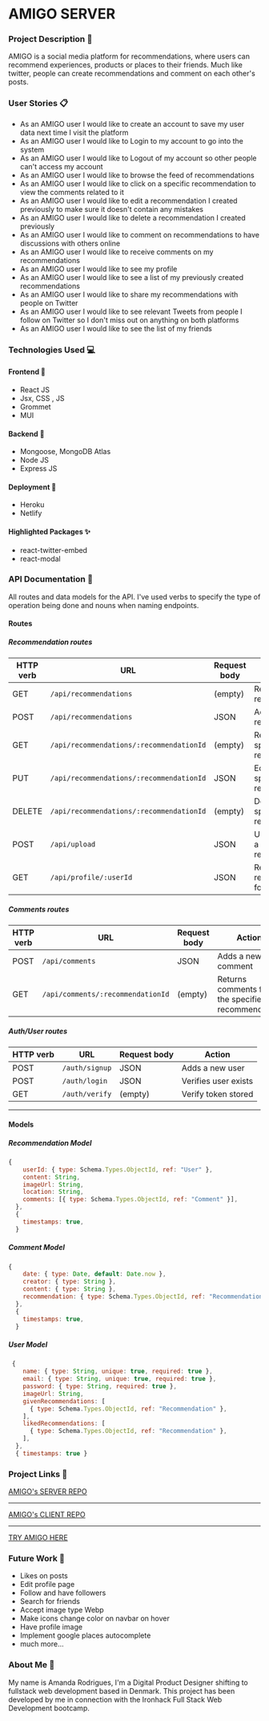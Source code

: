 # AMIGO SERVER #

### Project Description 📑

AMIGO is a social media platform for recommendations, where users can recommend experiences,  products or places to their friends. Much like twitter, people can create recommendations and comment on each other's posts. 

### User Stories 📋
* As an AMIGO user I would like to create an account to save my user data next time I visit the platform
* As an AMIGO user I would like to Login to my account to go into the system
* As an AMIGO user I would like to Logout of my account so other people can't access my account
* As an AMIGO user I would like to browse the feed of recommendations
* As an AMIGO user I would like to  click on a specific recommendation to view the comments related to it 
* As an AMIGO user I would like to edit a recommendation I created previously to make sure it doesn't contain any mistakes
* As an AMIGO user I would like to delete a recommendation I created previously
* As an AMIGO user I would like to comment on recommendations to have discussions with others online
* As an AMIGO user I would like to receive comments on my recommendations
* As an AMIGO user I would like to see my profile
* As an AMIGO user I would like to see a list of my previously created recommendations
* As an AMIGO user I would like to share my recommendations with people on Twitter
* As an AMIGO user I would like to see relevant Tweets from people I follow on Twitter so I don't miss out on anything on both platforms
* As an AMIGO user I would like to see the list of my friends

### Technologies Used 💻 
#### Frontend 👀
* React JS
* Jsx, CSS , JS
* Grommet
* MUI
#### Backend 🧠
* Mongoose, MongoDB Atlas
* Node JS 
* Express JS

#### Deployment 🙌
* Heroku
* Netlify

#### Highlighted Packages ✨
* react-twitter-embed
* react-modal

### API Documentation 🌈

All routes and data models for the API. I've used verbs to specify the type of operation being done and nouns when naming endpoints.

#### Routes

##### Recommendation routes

| HTTP verb | URL                                       | Request body | Action                                              |
| --------- | ----------------------------------------- | ------------ | -----------------------------                       |
| GET       | `/api/recommendations`                    | (empty)      | Returns all the recommendations                     |
| POST      | `/api/recommendations`                    | JSON         | Adds a new recommendation                           |
| GET       | `/api/recommendations/:recommendationId`  | (empty)      | Returns the specified recommendation                |
| PUT       | `/api/recommendations/:recommendationId`  | JSON         | Edits the specified recommendation                  |
| DELETE    | `/api/recommendations/:recommendationId`  | (empty)      | Deletes the specified recommendation                |
| POST      | `/api/upload`                             | JSON         | Upload images to a specific recommendation          |
| GET       | `/api/profile/:userId`                    | JSON         | Returns recommendations for specific user           |

##### Comments routes

| HTTP verb | URL                                | Request body | Action                                              |
| --------- | -----------------------------------| ------------ | -------------------------------------------------   |
| POST      | `/api/comments`                    | JSON         | Adds a new comment                                  |
| GET       | `/api/comments/:recommendationId`  | (empty)      | Returns comments for the specified recommendation   |

##### Auth/User routes

| HTTP verb | URL                  | Request body | Action                     |
| --------- | -------------------- | ------------ | -------------------------- |
| POST      | `/auth/signup`       | JSON         | Adds a new user            |
| POST      | `/auth/login`        | JSON         | Verifies user exists       |
| GET       | `/auth/verify`       | (empty)      | Verify token stored        |

<hr>

#### Models

##### Recommendation Model

```js
{
    userId: { type: Schema.Types.ObjectId, ref: "User" }, 
    content: String,
    imageUrl: String,
    location: String,
    comments: [{ type: Schema.Types.ObjectId, ref: "Comment" }],
  },
  {
    timestamps: true,
  }
```

##### Comment Model

```js
{
    date: { type: Date, default: Date.now },
    creator: { type: String },
    content: { type: String },
    recommendation: { type: Schema.Types.ObjectId, ref: "Recommendation" },
  },
  {
    timestamps: true,
  }
```

##### User Model

```js
 {
    name: { type: String, unique: true, required: true },
    email: { type: String, unique: true, required: true },
    password: { type: String, required: true },
    imageUrl: String,
    givenRecommendations: [
      { type: Schema.Types.ObjectId, ref: "Recommendation" },
    ],
    likedRecommendations: [
      { type: Schema.Types.ObjectId, ref: "Recommendation" },
    ],
  },
  { timestamps: true }
```

### Project Links 💫

[AMIGO's SERVER REPO](https://github.com/AmandaCiliberto/amigo-server/ "AMIGO's SERVER REPO")

<hr>

[AMIGO's CLIENT REPO](https://github.com/AmandaCiliberto/amigo-client/ "AMIGO's CLIENT REPO")

<hr>

[TRY AMIGO HERE](https://monamigo.netlify.app/ "TRY AMIGO HERE")


### Future Work 🥸
* Likes on posts
* Edit profile page
* Follow and have followers
* Search for friends
* Accept image type Webp
* Make icons change color on navbar on hover 
* Have profile image
* Implement google places autocomplete
* much more...

### About Me 👩

My name is Amanda Rodrigues, I'm a Digital Product Designer shifting to fullstack web development based in Denmark. This project has been developed by me in connection with the Ironhack Full Stack Web Development bootcamp. 
